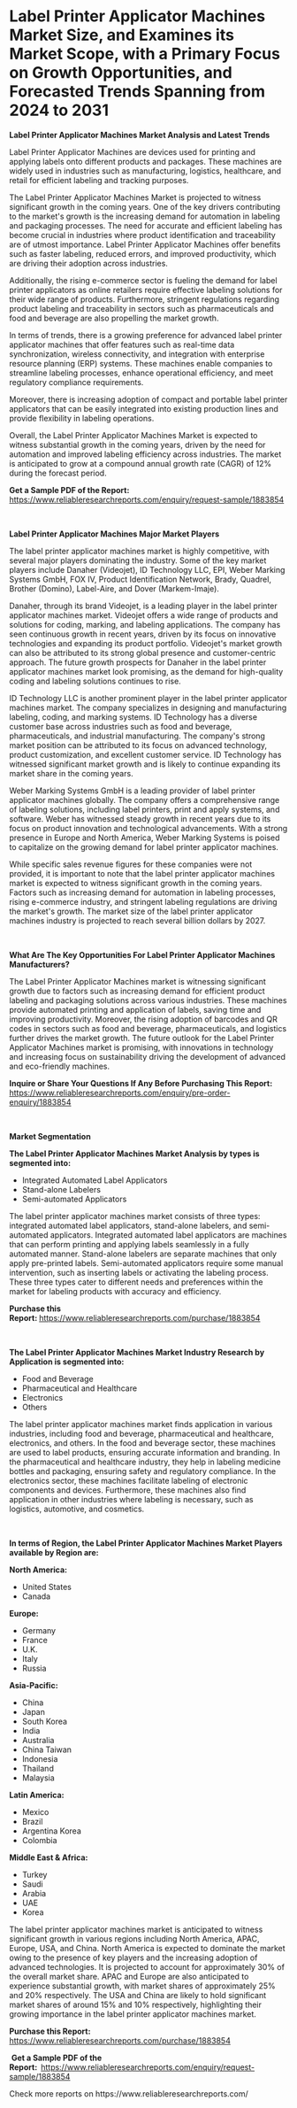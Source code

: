 <p><h1>Label Printer Applicator Machines Market Size, and Examines its Market Scope, with a Primary Focus on Growth Opportunities, and Forecasted Trends Spanning from 2024 to 2031</h1></p><p><strong>Label Printer Applicator Machines Market Analysis and Latest Trends</strong></p>
<p><p>Label Printer Applicator Machines are devices used for printing and applying labels onto different products and packages. These machines are widely used in industries such as manufacturing, logistics, healthcare, and retail for efficient labeling and tracking purposes. </p><p>The Label Printer Applicator Machines Market is projected to witness significant growth in the coming years. One of the key drivers contributing to the market's growth is the increasing demand for automation in labeling and packaging processes. The need for accurate and efficient labeling has become crucial in industries where product identification and traceability are of utmost importance. Label Printer Applicator Machines offer benefits such as faster labeling, reduced errors, and improved productivity, which are driving their adoption across industries.</p><p>Additionally, the rising e-commerce sector is fueling the demand for label printer applicators as online retailers require effective labeling solutions for their wide range of products. Furthermore, stringent regulations regarding product labeling and traceability in sectors such as pharmaceuticals and food and beverage are also propelling the market growth.</p><p>In terms of trends, there is a growing preference for advanced label printer applicator machines that offer features such as real-time data synchronization, wireless connectivity, and integration with enterprise resource planning (ERP) systems. These machines enable companies to streamline labeling processes, enhance operational efficiency, and meet regulatory compliance requirements.</p><p>Moreover, there is increasing adoption of compact and portable label printer applicators that can be easily integrated into existing production lines and provide flexibility in labeling operations.</p><p>Overall, the Label Printer Applicator Machines Market is expected to witness substantial growth in the coming years, driven by the need for automation and improved labeling efficiency across industries. The market is anticipated to grow at a compound annual growth rate (CAGR) of 12% during the forecast period.</p></p>
<p><strong>Get a Sample PDF of the Report:&nbsp;</strong> <a href="https://www.reliableresearchreports.com/enquiry/request-sample/1883854">https://www.reliableresearchreports.com/enquiry/request-sample/1883854</a></p>
<p>&nbsp;</p>
<p><strong>Label Printer Applicator Machines Major Market Players</strong></p>
<p><p>The label printer applicator machines market is highly competitive, with several major players dominating the industry. Some of the key market players include Danaher (Videojet), ID Technology LLC, EPI, Weber Marking Systems GmbH, FOX IV, Product Identification Network, Brady, Quadrel, Brother (Domino), Label-Aire, and Dover (Markem-Imaje).</p><p>Danaher, through its brand Videojet, is a leading player in the label printer applicator machines market. Videojet offers a wide range of products and solutions for coding, marking, and labeling applications. The company has seen continuous growth in recent years, driven by its focus on innovative technologies and expanding its product portfolio. Videojet's market growth can also be attributed to its strong global presence and customer-centric approach. The future growth prospects for Danaher in the label printer applicator machines market look promising, as the demand for high-quality coding and labeling solutions continues to rise.</p><p>ID Technology LLC is another prominent player in the label printer applicator machines market. The company specializes in designing and manufacturing labeling, coding, and marking systems. ID Technology has a diverse customer base across industries such as food and beverage, pharmaceuticals, and industrial manufacturing. The company's strong market position can be attributed to its focus on advanced technology, product customization, and excellent customer service. ID Technology has witnessed significant market growth and is likely to continue expanding its market share in the coming years.</p><p>Weber Marking Systems GmbH is a leading provider of label printer applicator machines globally. The company offers a comprehensive range of labeling solutions, including label printers, print and apply systems, and software. Weber has witnessed steady growth in recent years due to its focus on product innovation and technological advancements. With a strong presence in Europe and North America, Weber Marking Systems is poised to capitalize on the growing demand for label printer applicator machines.</p><p>While specific sales revenue figures for these companies were not provided, it is important to note that the label printer applicator machines market is expected to witness significant growth in the coming years. Factors such as increasing demand for automation in labeling processes, rising e-commerce industry, and stringent labeling regulations are driving the market's growth. The market size of the label printer applicator machines industry is projected to reach several billion dollars by 2027.</p></p>
<p>&nbsp;</p>
<p><strong>What Are The Key Opportunities For Label Printer Applicator Machines Manufacturers?</strong></p>
<p><p>The Label Printer Applicator Machines market is witnessing significant growth due to factors such as increasing demand for efficient product labeling and packaging solutions across various industries. These machines provide automated printing and application of labels, saving time and improving productivity. Moreover, the rising adoption of barcodes and QR codes in sectors such as food and beverage, pharmaceuticals, and logistics further drives the market growth. The future outlook for the Label Printer Applicator Machines market is promising, with innovations in technology and increasing focus on sustainability driving the development of advanced and eco-friendly machines.</p></p>
<p><strong>Inquire or Share Your Questions If Any Before Purchasing This Report:</strong> <a href="https://www.reliableresearchreports.com/enquiry/pre-order-enquiry/1883854">https://www.reliableresearchreports.com/enquiry/pre-order-enquiry/1883854</a></p>
<p>&nbsp;</p>
<p><strong>Market Segmentation</strong></p>
<p><strong>The Label Printer Applicator Machines Market Analysis by types is segmented into:</strong></p>
<p><ul><li>Integrated Automated Label Applicators</li><li>Stand-alone Labelers</li><li>Semi-automated Applicators</li></ul></p>
<p><p>The label printer applicator machines market consists of three types: integrated automated label applicators, stand-alone labelers, and semi-automated applicators. Integrated automated label applicators are machines that can perform printing and applying labels seamlessly in a fully automated manner. Stand-alone labelers are separate machines that only apply pre-printed labels. Semi-automated applicators require some manual intervention, such as inserting labels or activating the labeling process. These three types cater to different needs and preferences within the market for labeling products with accuracy and efficiency.</p></p>
<p><strong>Purchase this Report:&nbsp;</strong><a href="https://www.reliableresearchreports.com/purchase/1883854">https://www.reliableresearchreports.com/purchase/1883854</a></p>
<p>&nbsp;</p>
<p><strong>The Label Printer Applicator Machines Market Industry Research by Application is segmented into:</strong></p>
<p><ul><li>Food and Beverage</li><li>Pharmaceutical and Healthcare</li><li>Electronics</li><li>Others</li></ul></p>
<p><p>The label printer applicator machines market finds application in various industries, including food and beverage, pharmaceutical and healthcare, electronics, and others. In the food and beverage sector, these machines are used to label products, ensuring accurate information and branding. In the pharmaceutical and healthcare industry, they help in labeling medicine bottles and packaging, ensuring safety and regulatory compliance. In the electronics sector, these machines facilitate labeling of electronic components and devices. Furthermore, these machines also find application in other industries where labeling is necessary, such as logistics, automotive, and cosmetics.</p></p>
<p>&nbsp;</p>
<p><strong>In terms of Region, the Label Printer Applicator Machines Market Players available by Region are:</strong></p>
<p>
    <p> <strong> North America: </strong>
        <ul>
            <li>United States</li>
            <li>Canada</li>
        </ul>
        </p> 
    <p> <strong> Europe: </strong>
        <ul>
            <li>Germany</li>
            <li>France</li>
            <li>U.K.</li>
            <li>Italy</li>
            <li>Russia</li>
        </ul>
        </p> 
    <p> <strong> Asia-Pacific: </strong>
        <ul>
            <li>China</li>
            <li>Japan</li>
            <li>South Korea</li>
            <li>India</li>
            <li>Australia</li>
            <li>China Taiwan</li>
            <li>Indonesia</li>
            <li>Thailand</li>
            <li>Malaysia</li>
        </ul>
        </p> 
    <p> <strong> Latin America: </strong>
        <ul>
            <li>Mexico</li>
            <li>Brazil</li>
            <li>Argentina Korea</li>
            <li>Colombia</li>
        </ul>
        </p> 
    <p> <strong> Middle East & Africa: </strong>
        <ul>
            <li>Turkey</li>
            <li>Saudi</li>
            <li>Arabia</li>
            <li>UAE</li>
            <li>Korea</li>
        </ul>
    </p>
    </p>
<p><p>The label printer applicator machines market is anticipated to witness significant growth in various regions including North America, APAC, Europe, USA, and China. North America is expected to dominate the market owing to the presence of key players and the increasing adoption of advanced technologies. It is projected to account for approximately 30% of the overall market share. APAC and Europe are also anticipated to experience substantial growth, with market shares of approximately 25% and 20% respectively. The USA and China are likely to hold significant market shares of around 15% and 10% respectively, highlighting their growing importance in the label printer applicator machines market.</p></p>
<p><strong>Purchase this Report: </strong><a href="https://www.reliableresearchreports.com/purchase/1883854">https://www.reliableresearchreports.com/purchase/1883854</a></p>
<p>&nbsp;<strong>Get a Sample PDF of the Report:&nbsp;&nbsp;</strong><a href="https://www.reliableresearchreports.com/enquiry/request-sample/1883854">https://www.reliableresearchreports.com/enquiry/request-sample/1883854</a></p>
<p><strong></strong></p>
<p>Check more reports on https://www.reliableresearchreports.com/</p>